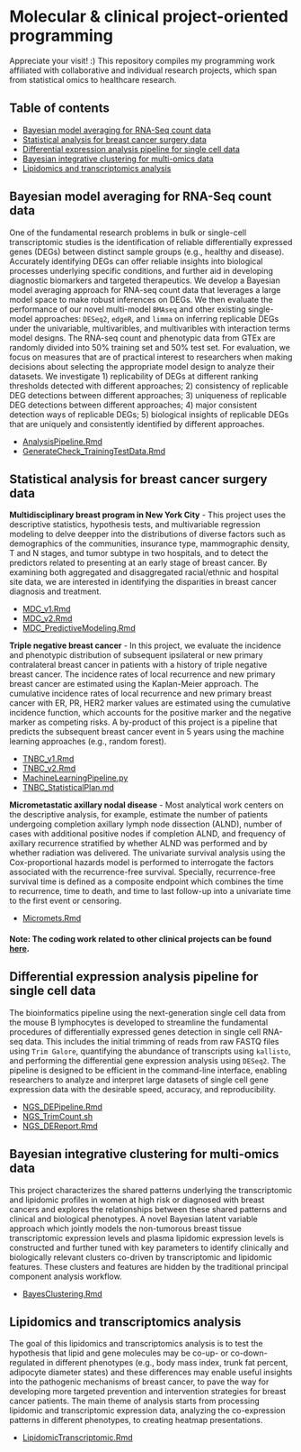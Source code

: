 # Molecular & clinical project-oriented programming

Appreciate your visit! :) This repository compiles my programming work affiliated with collaborative and individual research projects, which span from statistical omics to healthcare research. 

## Table of contents

* [Bayesian model averaging for RNA-Seq count data](#Bayesian-model-averaging-for-RNA-Seq-count-data)
* [Statistical analysis for breast cancer surgery data](#Statistical-analysis-for-breast-cancer-surgery-data)
* [Differential expression analysis pipeline for single cell data](#Differential-expression-analysis-pipeline-for-single-cell-data)
* [Bayesian integrative clustering for multi-omics data](#Bayesian-integrative-clustering-for-multi-omics-data)
* [Lipidomics and transcriptomics analysis](#Lipidomics-and-transcriptomics-analysis)

## **Bayesian model averaging for RNA-Seq count data**
One of the fundamental research problems in bulk or single-cell transcriptomic studies is the identification of reliable differentially expressed genes (DEGs) between distinct sample groups (e.g., healthy and disease). Accurately identifying DEGs can offer reliable insights into biological processes underlying specific conditions, and further aid in developing diagnostic biomarkers and targeted therapeutics. We develop a Bayesian model averaging approach for RNA-seq count data that leverages a large model space to make robust inferences on DEGs. We then evaluate the performance of our novel multi-model `BMAseq` and other existing single-model approaches: `DESeq2`, `edgeR`, and `limma` on inferring replicable DEGs under the univariable, multivaribles, and multivaribles with interaction terms model designs. The RNA-seq count and phenotypic data from GTEx are randomly divided into 50% training set and 50% test set. For evaluation, we focus on measures that are of practical interest to researchers when making decisions about selecting the appropriate model design to analyze their datasets. We investigate 1) replicability of DEGs at different ranking thresholds detected with different approaches; 2) consistency of replicable DEG detections between different approaches; 3) uniqueness of replicable DEG detections between different approaches; 4) major consistent detection ways of replicable DEGs; 5) biological insights of replicable DEGs that are uniquely and consistently identified by different approaches.

- [AnalysisPipeline.Rmd](BMARNASeq/AnalysisPipeline.Rmd)
- [GenerateCheck_TrainingTestData.Rmd](BMARNASeq/GenerateCheck_TrainingTestData.Rmd)

## **Statistical analysis for breast cancer surgery data**
**Multidisciplinary breast program in New York City** - This project uses the descriptive statistics, hypothesis tests, and multivariable regression modeling to delve deepper into the distributions of diverse factors such as demographics of the communities, insurance type, mammographic density, T and N stages, and tumor subtype in two hospitals, and to detect the predictors related to presenting at an early stage of breast cancer. By examining both aggregated and disaggregated racial/ethnic and hospital site data, we are interested in identifying the disparities in breast cancer diagnosis and treatment.
- [MDC_v1.Rmd](MDC/MDC_v1.Rmd)
- [MDC_v2.Rmd](MDC/MDC_v2.Rmd)
- [MDC_PredictiveModeling.Rmd](MDC/MDC_PredictiveModeling.Rmd)

**Triple negative breast cancer** - In this project, we evaluate the incidence and phenotypic distribution of subsequent ipsilateral or new primary contralateral breast cancer in patients with a history of triple negative breast cancer. The incidence rates of local recurrence and new primary breast cancer are estimated using the Kaplan-Meier approach. The cumulative incidence rates of local recurrence and new primary breast cancer with ER, PR, HER2 marker values are estimated using the cumulative incidence function, which accounts for the positive marker and the negative marker as competing risks. A by-product of this project is a pipeline that predicts the subsequent breast cancer event in 5 years using the machine learning approaches (e.g., random forest).

- [TNBC_v1.Rmd](TNBC/TNBC_v1.Rmd)
- [TNBC_v2.Rmd](TNBC/TNBC_v2.Rmd)
- [MachineLearningPipeline.py](TNBC/MachineLearningPipeline.py)
- [TNBC_StatisticalPlan.md](TNBC/TNBC_StatisticalPlan.md)

**Micrometastatic axillary nodal disease** - Most analytical work centers on the descriptive analysis, for example, estimate the number of patients undergoing completion axillary lymph node dissection (ALND), number of cases with additional positive nodes if completion ALND, and frequency of axillary recurrence stratified by whether ALND was performed and by whether radiation was delivered. The univariate survival analysis using the Cox-proportional hazards model is performed to interrogate the factors associated with the recurrence-free survival. Specially, recurrence-free survival time is defined as a composite endpoint which combines the time to recurrence, time to death, and time to last follow-up into a univariate time to the first event or censoring. 

- [Micromets.Rmd](Micromets.Rmd)

#### Note: The coding work related to other clinical projects can be found [here](https://github.com/anniliu7/Projectcoding/tree/main/Otherclinicalproject).
  
## **Differential expression analysis pipeline for single cell data**
The bioinformatics pipeline using the next-generation single cell data from the mouse B lymphocytes is developed to streamline the fundamental procedures of differentially expressed genes detection in single cell RNA-seq data. This includes the initial trimming of reads from raw FASTQ files using `Trim Galore`, quantifying the abundance of transcripts using `kallisto`, and performing the differential gene expression analysis using `DESeq2`. The pipeline is designed to be efficient in the command-line interface, enabling researchers to analyze and interpret large datasets of single cell gene expression data with the desirable speed, accuracy, and reproducibility.
  - [NGS_DEPipeline.Rmd](NGSBcell/NGS_DEPipeline.Rmd)
  - [NGS_TrimCount.sh](NGSBcell/NGS_TrimCount.sh)
  - [NGS_DEReport.Rmd](NGSBcell/NGS_DEReport.Rmd)

## **Bayesian integrative clustering for multi-omics data**
This project characterizes the shared patterns underlying the transcriptomic and lipidomic profiles in women at high risk or diagnosed with breast cancers and explores the relationships between these shared patterns and clinical and biological phenotypes. A novel Bayesian latent variable approach which jointly models the non-tumorous breast tissue transcriptomic expression levels and plasma lipidomic expression levels is constructed and further tuned with key parameters to identify clinically and biologically relevant clusters co-driven by transcriptomic and lipidomic features. These clusters and features are hidden by the traditional principal component analysis workflow.
  - [BayesClustering.Rmd](BayesClustering.Rmd)
 
## **Lipidomics and transcriptomics analysis**
The goal of this lipidomics and transcriptomics analysis is to test the hypothesis that lipid and gene molecules may be co-up- or co-down-regulated in different phenotypes (e.g., body mass index, trunk fat percent, adipocyte diameter states) and these differences may enable useful insights into the pathogenic mechanisms of breast cancer, to pave the way for developing more targeted prevention and intervention strategies for breast cancer patients. The main theme of analysis starts from processing lipidomic and transcriptomic expression data, analyzing the co-expression patterns in different phenotypes, to creating heatmap presentations. 
  - [LipidomicTranscriptomic.Rmd](LipidomicTranscriptomic.Rmd)

